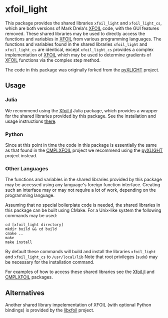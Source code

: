 # xfoil_light

This package provides the shared libraries `xfoil_light` and `xfoil_light_cs`, which are both versions of Mark Drela's [XFOIL](https://web.mit.edu/drela/Public/web/xfoil/) code, with the GUI features removed.  These shared libraries may be used to directly access the functions and variables in [XFOIL](https://web.mit.edu/drela/Public/web/xfoil/) from various programming languages.  The functions and variables found in the shared libraries `xfoil_light` and `xfoil_light_cs` are identical, except `xfoil_light_cs` provides a complex implementation of [XFOIL](https://web.mit.edu/drela/Public/web/xfoil/) which may be used to determine gradients of [XFOIL](https://web.mit.edu/drela/Public/web/xfoil/) functions via the complex step method.

The code in this package was originally forked from the [pyXLIGHT](https://github.com/mdolab/pyXLIGHT) project.  

## Usage

### Julia

We recommend using the [Xfoil.jl](https://github.com/byuflowlab/Xfoil.jl) Julia package, which provides a wrapper for the shared libraries provided by this package.  See the installation and usage instructions [there](https://github.com/byuflowlab/Xfoil.jl).

### Python

Since at this point in time the code in this package is essentially the same as that found in the [CMPLXFOIL](https://github.com/mdolab/CMPLXFOIL) project we recommend using the [pyXLIGHT](https://github.com/mdolab/CMPLXFOIL) project instead.

### Other Languages

The functions and variables in the shared libraries provided by this package may be accessed using any language's foreign function interface.  Creating such an interface may or may not require a lot of work, depending on the programming language.

Assuming that no special boilerplate code is needed, the shared libraries in this package can be built using CMake. For a Unix-like system the following commands may be used:
```
cd [xfoil_light directory]
mkdir build && cd build
cmake ..
make
make install
```

By default these commands will build and install the libraries `xfoil_light` and `xfoil_light_cs` to `/usr/local/lib`  Note that root privileges (`sudo`) may be necessary for the installation command.

For examples of how to access these shared libraries see the [Xfoil.jl](https://github.com/byuflowlab/Xfoil.jl) and [CMPLXFOIL](https://github.com/mdolab/CMPLXFOIL) packages.

## Alternatives

Another shared library impelementation of XFOIL (with optional Python bindings) is provided by the [libxfoil](https://github.com/montagdude/libxfoil) project.
